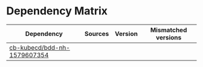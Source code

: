 # Dependency Matrix

Dependency | Sources | Version | Mismatched versions
---------- | ------- | ------- | -------------------
[cb-kubecd/bdd-nh-1579607354](https://github.com/cb-kubecd/bdd-nh-1579607354.git) |  | []() | 
